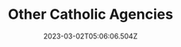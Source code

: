 ---
title: 10. Other Catholic Agencies
date: 2023-03-02T05:06:06.504Z
order: "10"
description: ""
---